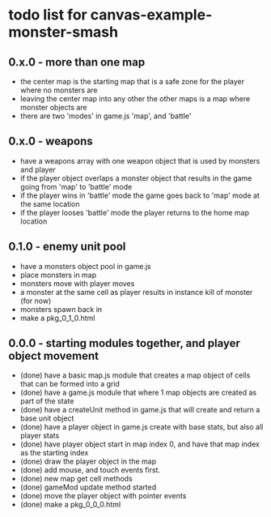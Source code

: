 # todo list for canvas-example-monster-smash

## 0.x.0 - more than one map
* the center map is the starting map that is a safe zone for the player where no monsters are
* leaving the center map into any other the other maps is a map where monster objects are
* there are two 'modes' in game.js 'map', and 'battle'

## 0.x.0 - weapons
* have a weapons array with one weapon object that is used by monsters and player
* if the player object overlaps a monster object that results in the game going from 'map' to 'battle' mode
* if the player wins in 'battle' mode the game goes back to 'map' mode at the same location
* if the player looses 'battle' mode the player returns to the home map location

## 0.1.0 - enemy unit pool
* have a monsters object pool in game.js
* place monsters in map
* monsters move with player moves
* a monster at the same cell as player results in instance kill of monster (for now)
* monsters spawn back in
* make a pkg_0_1_0.html

## 0.0.0 - starting modules together, and player object movement
* (done) have a basic map.js module that creates a map object of cells that can be formed into a grid
* (done) have a game.js module that where 1 map objects are created as part of the state
* (done) have a createUnit method in game.js that will create and return a base unit object
* (done) have a player object in game.js create with base stats, but also all player stats
* (done) have player object start in map index 0, and have that map index as the starting index
* (done) draw the player object in the map
* (done) add mouse, and touch events first.
* (done) new map get cell methods
* (done) gameMod update method started
* (done) move the player object with pointer events
* (done) make a pkg_0_0_0.html
